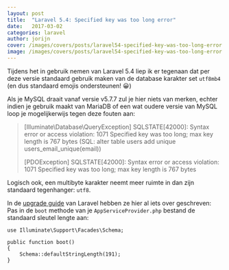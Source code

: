 ```yaml
---
layout: post
title:  "Laravel 5.4: Specified key was too long error"
date:   2017-03-02
categories: laravel
author: jorijn
cover: /images/covers/posts/laravel54-specified-key-was-too-long-error.jpg # Header cover [optional]
image: /images/covers/posts/laravel54-specified-key-was-too-long-error.jpg # Used by Twitter Cards and Open Graph [optional]
---
```


Tijdens het in gebruik nemen van Laravel 5.4 liep ik er tegenaan dat per deze versie standaard gebruik maken van de database karakter set `utf8mb4` (en dus standaard emojis ondersteunen! 😀)

Als je MySQL draait vanaf versie v5.7.7 zul je hier niets van merken, echter indien je gebruik maakt van MariaDB of een wat oudere versie van MySQL loop je mogelijkerwijs tegen deze fouten aan:

> [Illuminate\Database\QueryException]
> SQLSTATE[42000]: Syntax error or access violation: 1071 Specified key was too long; max key length is 767 bytes (SQL: alter table users add unique users_email_unique(email))
>
> [PDOException]
> SQLSTATE[42000]: Syntax error or access violation: 1071 Specified key was too long; max key length is 767 bytes

Logisch ook, een multibyte karakter neemt meer ruimte in dan zijn standaard tegenhanger: `utf8`.

In de [upgrade guide](https://laravel.com/docs/master/migrations#creating-indexes) van Laravel hebben ze hier al iets over geschreven: Pas in de `boot` methode van je `AppServiceProvider.php` bestand de standaard sleutel lengte aan:

```php?start_inline=true
use Illuminate\Support\Facades\Schema;

public function boot()
{
    Schema::defaultStringLength(191);
}
```
